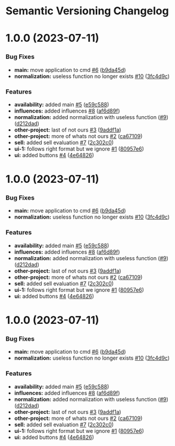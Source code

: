 # Semantic Versioning Changelog

# 1.0.0 (2023-07-11)


### Bug Fixes

* **main:** move application to cmd [#6](https://github.com/tanayagarflyr/fakeRM/issues/6) ([b9da45d](https://github.com/tanayagarflyr/fakeRM/commit/b9da45dc9c13ec506b189055dc44e6c33d96492c))
* **normalization:** useless function no longer exists [#10](https://github.com/tanayagarflyr/fakeRM/issues/10) ([3fc4d9c](https://github.com/tanayagarflyr/fakeRM/commit/3fc4d9c3319e272150c7b4c0176c7f07d0fc0d93))


### Features

* **availability:** added main [#5](https://github.com/tanayagarflyr/fakeRM/issues/5) ([e59c588](https://github.com/tanayagarflyr/fakeRM/commit/e59c588c54cdf283c4ced5372905b0ab7789d2c6))
* **influences:** added influences [#8](https://github.com/tanayagarflyr/fakeRM/issues/8) ([af6d89f](https://github.com/tanayagarflyr/fakeRM/commit/af6d89fd6b78aa984b33f6515e5daafbfa6020af))
* **normalization:** added normalization with useless function ([#9](https://github.com/tanayagarflyr/fakeRM/issues/9)) ([d212dad](https://github.com/tanayagarflyr/fakeRM/commit/d212dadcf08770d8468782a33526ad55ffb8443c))
* **other-project:** last of not ours [#3](https://github.com/tanayagarflyr/fakeRM/issues/3) ([9addf1a](https://github.com/tanayagarflyr/fakeRM/commit/9addf1a531e0671f9957cce22884d34df22ed55d))
* **other-project:** more of whats not ours [#2](https://github.com/tanayagarflyr/fakeRM/issues/2) ([ca67109](https://github.com/tanayagarflyr/fakeRM/commit/ca67109bf3607425b920e68847d06dfd49bd2e11))
* **sell:** added sell evaluation [#7](https://github.com/tanayagarflyr/fakeRM/issues/7) ([2c302c0](https://github.com/tanayagarflyr/fakeRM/commit/2c302c07d1284a525783974d4447d0c17d1772f7))
* **ui-1:** follows right format but we ignore [#1](https://github.com/tanayagarflyr/fakeRM/issues/1) ([80957e6](https://github.com/tanayagarflyr/fakeRM/commit/80957e6cd72f9b7207338885f113e6a7c6c8d3c9))
* **ui:** added buttons [#4](https://github.com/tanayagarflyr/fakeRM/issues/4) ([4e64826](https://github.com/tanayagarflyr/fakeRM/commit/4e648266f1bba2d5d0bd97e604490123917f47a6))

# 1.0.0 (2023-07-11)


### Bug Fixes

* **main:** move application to cmd [#6](https://github.com/tanayagarflyr/fakeRM/issues/6) ([b9da45d](https://github.com/tanayagarflyr/fakeRM/commit/b9da45dc9c13ec506b189055dc44e6c33d96492c))
* **normalization:** useless function no longer exists [#10](https://github.com/tanayagarflyr/fakeRM/issues/10) ([3fc4d9c](https://github.com/tanayagarflyr/fakeRM/commit/3fc4d9c3319e272150c7b4c0176c7f07d0fc0d93))


### Features

* **availability:** added main [#5](https://github.com/tanayagarflyr/fakeRM/issues/5) ([e59c588](https://github.com/tanayagarflyr/fakeRM/commit/e59c588c54cdf283c4ced5372905b0ab7789d2c6))
* **influences:** added influences [#8](https://github.com/tanayagarflyr/fakeRM/issues/8) ([af6d89f](https://github.com/tanayagarflyr/fakeRM/commit/af6d89fd6b78aa984b33f6515e5daafbfa6020af))
* **normalization:** added normalization with useless function ([#9](https://github.com/tanayagarflyr/fakeRM/issues/9)) ([d212dad](https://github.com/tanayagarflyr/fakeRM/commit/d212dadcf08770d8468782a33526ad55ffb8443c))
* **other-project:** last of not ours [#3](https://github.com/tanayagarflyr/fakeRM/issues/3) ([9addf1a](https://github.com/tanayagarflyr/fakeRM/commit/9addf1a531e0671f9957cce22884d34df22ed55d))
* **other-project:** more of whats not ours [#2](https://github.com/tanayagarflyr/fakeRM/issues/2) ([ca67109](https://github.com/tanayagarflyr/fakeRM/commit/ca67109bf3607425b920e68847d06dfd49bd2e11))
* **sell:** added sell evaluation [#7](https://github.com/tanayagarflyr/fakeRM/issues/7) ([2c302c0](https://github.com/tanayagarflyr/fakeRM/commit/2c302c07d1284a525783974d4447d0c17d1772f7))
* **ui-1:** follows right format but we ignore [#1](https://github.com/tanayagarflyr/fakeRM/issues/1) ([80957e6](https://github.com/tanayagarflyr/fakeRM/commit/80957e6cd72f9b7207338885f113e6a7c6c8d3c9))
* **ui:** added buttons [#4](https://github.com/tanayagarflyr/fakeRM/issues/4) ([4e64826](https://github.com/tanayagarflyr/fakeRM/commit/4e648266f1bba2d5d0bd97e604490123917f47a6))

# 1.0.0 (2023-07-11)


### Bug Fixes

* **main:** move application to cmd [#6](https://github.com/tanayagarflyr/fakeRM/issues/6) ([b9da45d](https://github.com/tanayagarflyr/fakeRM/commit/b9da45dc9c13ec506b189055dc44e6c33d96492c))
* **normalization:** useless function no longer exists [#10](https://github.com/tanayagarflyr/fakeRM/issues/10) ([3fc4d9c](https://github.com/tanayagarflyr/fakeRM/commit/3fc4d9c3319e272150c7b4c0176c7f07d0fc0d93))


### Features

* **availability:** added main [#5](https://github.com/tanayagarflyr/fakeRM/issues/5) ([e59c588](https://github.com/tanayagarflyr/fakeRM/commit/e59c588c54cdf283c4ced5372905b0ab7789d2c6))
* **influences:** added influences [#8](https://github.com/tanayagarflyr/fakeRM/issues/8) ([af6d89f](https://github.com/tanayagarflyr/fakeRM/commit/af6d89fd6b78aa984b33f6515e5daafbfa6020af))
* **normalization:** added normalization with useless function ([#9](https://github.com/tanayagarflyr/fakeRM/issues/9)) ([d212dad](https://github.com/tanayagarflyr/fakeRM/commit/d212dadcf08770d8468782a33526ad55ffb8443c))
* **other-project:** last of not ours [#3](https://github.com/tanayagarflyr/fakeRM/issues/3) ([9addf1a](https://github.com/tanayagarflyr/fakeRM/commit/9addf1a531e0671f9957cce22884d34df22ed55d))
* **other-project:** more of whats not ours [#2](https://github.com/tanayagarflyr/fakeRM/issues/2) ([ca67109](https://github.com/tanayagarflyr/fakeRM/commit/ca67109bf3607425b920e68847d06dfd49bd2e11))
* **sell:** added sell evaluation [#7](https://github.com/tanayagarflyr/fakeRM/issues/7) ([2c302c0](https://github.com/tanayagarflyr/fakeRM/commit/2c302c07d1284a525783974d4447d0c17d1772f7))
* **ui-1:** follows right format but we ignore [#1](https://github.com/tanayagarflyr/fakeRM/issues/1) ([80957e6](https://github.com/tanayagarflyr/fakeRM/commit/80957e6cd72f9b7207338885f113e6a7c6c8d3c9))
* **ui:** added buttons [#4](https://github.com/tanayagarflyr/fakeRM/issues/4) ([4e64826](https://github.com/tanayagarflyr/fakeRM/commit/4e648266f1bba2d5d0bd97e604490123917f47a6))
